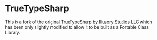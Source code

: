 TrueTypeSharp
=============

This is a fork of the [original TrueTypeSharp by Illusory Studios LLC](http://www.zer7.com/software/truetypesharp)
which has been only slightly modified to allow it to be built as a Portable Class Library.
